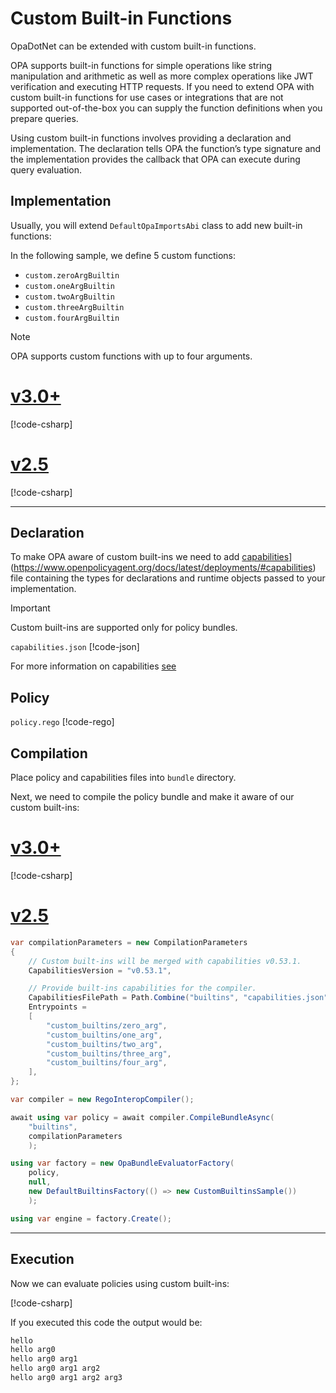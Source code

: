 # Custom Built-in Functions

OpaDotNet can be extended with custom built-in functions.

OPA supports built-in functions for simple operations like string manipulation and arithmetic as well as more complex operations like JWT verification and executing HTTP requests. If you need to extend OPA with custom built-in functions for use cases or integrations that are not supported out-of-the-box you can supply the function definitions when you prepare queries.

Using custom built-in functions involves providing a declaration and implementation. The declaration tells OPA the function’s type signature and the implementation provides the callback that OPA can execute during query evaluation.

## Implementation

Usually, you will extend `DefaultOpaImportsAbi` class to add new built-in functions:

In the following sample, we define 5 custom functions:

- `custom.zeroArgBuiltin`
- `custom.oneArgBuiltin`
- `custom.twoArgBuiltin`
- `custom.threeArgBuiltin`
- `custom.fourArgBuiltin`

> [!NOTE]
> OPA supports custom functions with up to four arguments.

# [v3.0+](#tab/v30)

[!code-csharp[](~/snippets/Builtins.cs#CustomBuiltinsImplv30)]

# [v2.5](#tab/v25)

[!code-csharp[](~/snippets/Builtins.cs#CustomBuiltinsImpl)]

---

## Declaration

To make OPA aware of custom built-ins we need to add [capabilities](https://www.openpolicyagent.org/docs/latest/deployments/#capabilities)](https://www.openpolicyagent.org/docs/latest/deployments/#capabilities) file containing the types for declarations and runtime objects passed to your implementation.

> [!IMPORTANT]
> Custom built-ins are supported only for policy bundles.

`capabilities.json`
[!code-json[](~/snippets/builtins/capabilities.json)]

For more information on capabilities [see](~/articles/reference/capabilities.md)

## Policy

`policy.rego`
[!code-rego[](~/snippets/builtins/custom-builtins-policy.rego)]

## Compilation

Place policy and capabilities files into `bundle` directory.

Next, we need to compile the policy bundle and make it aware of our custom built-ins:

# [v3.0+](#tab/v30)

[!code-csharp[](~/snippets/Builtins.cs#CustomBuiltinsCompilev30)]

# [v2.5](#tab/v25)

```csharp
var compilationParameters = new CompilationParameters
{
    // Custom built-ins will be merged with capabilities v0.53.1.
    CapabilitiesVersion = "v0.53.1",

    // Provide built-ins capabilities for the compiler.
    CapabilitiesFilePath = Path.Combine("builtins", "capabilities.json"),
    Entrypoints =
    [
        "custom_builtins/zero_arg",
        "custom_builtins/one_arg",
        "custom_builtins/two_arg",
        "custom_builtins/three_arg",
        "custom_builtins/four_arg",
    ],
};

var compiler = new RegoInteropCompiler();

await using var policy = await compiler.CompileBundleAsync(
    "builtins",
    compilationParameters
    );

using var factory = new OpaBundleEvaluatorFactory(
    policy,
    null,
    new DefaultBuiltinsFactory(() => new CustomBuiltinsSample())
    );

using var engine = factory.Create();
```

---

## Execution

Now we can evaluate policies using custom built-ins:

[!code-csharp[](~/snippets/Builtins.cs#CustomBuiltinsEvalv30)]

If you executed this code the output would be:

```bash
hello
hello arg0
hello arg0 arg1
hello arg0 arg1 arg2
hello arg0 arg1 arg2 arg3
```
